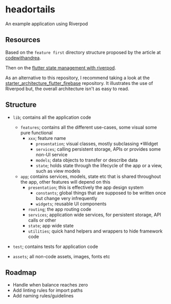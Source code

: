 # headortails

An example application using Riverpod

## Resources

Based on the `feature first` directory structure proposed by the article at [codewithandrea](https://codewithandrea.com/articles/flutter-project-structure).

Then on the [flutter state management with riverpod](https://codewithandrea.com/articles/flutter-state-management-riverpod/).

As an alternative to this repository, I recommend taking a look at the [starter_architecture_flutter_firebase](https://github.com/bizz84/starter_architecture_flutter_firebase) repository. It illustrates the use of Riverpod but, the overall architecture isn't as easy to read.

## Structure

- `lib`; contains all the application code
    - `features`; contains all the different use-cases, some visual some pure functional
        - `xxx`; feature name
            - `presentation`; visual classes, mostly subclassing *Widget
            - `services`; calling persistent storage, APIs or provides some non-UI service
            - `models`; data objects to transfer or describe data
            - `state`; holds state through the lifecycle of the app or a view, such as view models
    - `app`; contains services, models, state etc that is shared throughout the app, other features will depend on this
        - `presentation`; this is effectively the app design system
            - `constants`; global things that are supposed to be written once but change very infrequently
            - `widgets`; reusable UI components
        - `routing`; the app routing code        
        - `services`; application wide services, for persistent storage, API calls or other
        - `state`; app wide state
        - `utilities`; quick hand helpers and wrappers to hide framework code
          
- `test`; contains tests for application code
- `assets`; all non-code assets, images, fonts etc

## Roadmap

- Handle when balance reaches zero
- Add linting rules for import paths
- Add naming rules/guidelines